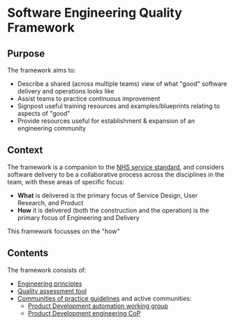 # Software Engineering Quality Framework

## Purpose

The framework aims to:
* Describe a shared (across multiple teams) view of what "good" software delivery and operations looks like
* Assist teams to practice continuous improvement
* Signpost useful training resources and examples/blueprints relating to aspects of "good"
* Provide resources useful for establishment & expansion of an engineering community

## Context

The framework is a companion to the [NHS service standard](https://service-manual.nhs.uk/service-standard), and considers software delivery to be a collaborative process across the disciplines in the team, with these areas of specific focus:
* **What** is delivered is the primary focus of Service Design, User Research, and Product
* **How** it is delivered (both the construction and the operation) is the primary focus of Engineering and Delivery

This framework focusses on the "how"

## Contents

The framework consists of:
* [Engineering principles](principles.md)
* [Quality assessment tool](assessment.md)
* [Communities of practice guidelines](communities-of-practice.md) and active communities:
     * [Product Development automation working group](communities/pd-automation-working-group.md)
     * [Product Development engineering CoP](communities/pd-engineering-cop.md)
